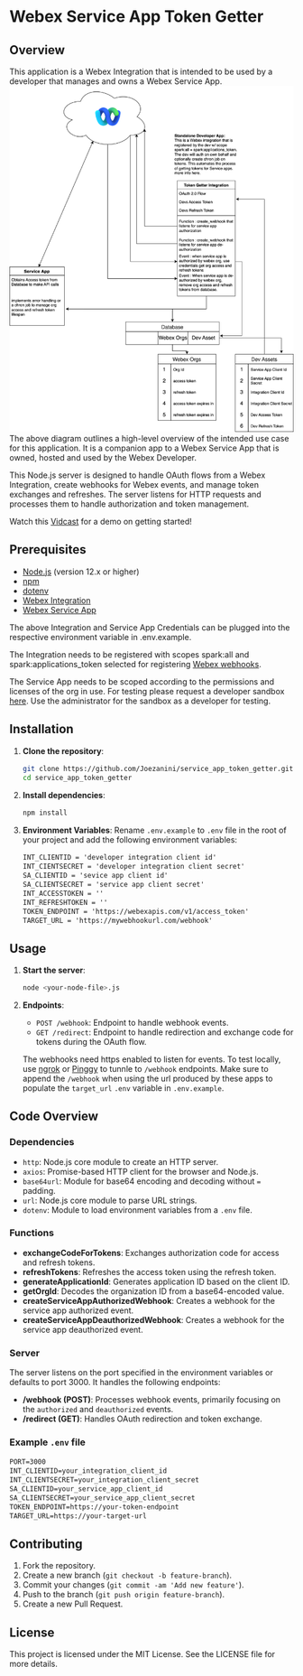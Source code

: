 # Webex Service App Token Getter

## Overview
This application is a Webex Integration that is intended to be used by a developer that manages and owns a Webex Service App.
![](./images/serviceapptokengetter.svg)
The above diagram outlines a high-level overview of the intended use case for this application. It is a companion app to a
Webex Service App that is owned, hosted and used by the Webex Developer.

This Node.js server is designed to handle OAuth flows from a Webex Integration, create webhooks for Webex events, and manage token exchanges and refreshes.
The server listens for HTTP requests and processes them to handle authorization and token management.

Watch this [Vidcast](https://app.vidcast.io/share/839a6f46-1774-4bc1-b342-8c0df74ecfb3) for a demo on getting started!

## Prerequisites

- [Node.js](https://nodejs.org/) (version 12.x or higher)
- [npm](https://www.npmjs.com/get-npm)
- [dotenv](https://www.npmjs.com/package/dotenv)
- [Webex Integration](https://developer.webex.com/docs/integrations)
- [Webex Service App](https://developer.webex.com/docs/service-apps)

The above Integration and Service App Credentials can be plugged into the respective environment variable
in .env.example.

The Integration needs to be registered with scopes spark:all and spark:applications_token selected for
registering [Webex webhooks](https://developer.webex.com/docs/api/v1/webhooks).

The Service App needs to be scoped according to the permissions and licenses of the org in use. For testing
please request a developer sandbox [here](https://developer.webex.com/docs/developer-sandbox-guide). Use the
administrator for the sandbox as a developer for testing.

## Installation

1. **Clone the repository**:
    ```sh
    git clone https://github.com/Joezanini/service_app_token_getter.git
    cd service_app_token_getter
    ```

2. **Install dependencies**:
    ```sh
    npm install
    ```

3. **Environment Variables**:
   Rename `.env.example` to `.env` file in the root of your project and add the following environment variables:
    ```env
    INT_CLIENTID = 'developer integration client id'
    INT_CIENTSECRET = 'developer integration client secret'
    SA_CLIENTID = 'sevice app client id'
    SA_CLIENTSECRET = 'service app client secret'
    INT_ACCESSTOKEN = ''
    INT_REFRESHTOKEN = ''
    TOKEN_ENDPOINT = 'https://webexapis.com/v1/access_token'
    TARGET_URL = 'https://mywebhookurl.com/webhook'
    ```

## Usage

1. **Start the server**:
    ```sh
    node <your-node-file>.js
    ```

2. **Endpoints**:
   - `POST /webhook`: Endpoint to handle webhook events.
   - `GET /redirect`: Endpoint to handle redirection and exchange code for tokens during the OAuth flow.

   The webhooks need https enabled to listen for events. To test locally, use [ngrok](https://ngrok.com/)
   or [Pinggy](https://pinggy.io/) to tunnle to `/webhook` endpoints. Make sure to append the `/webhook`
   when using the url produced by these apps to populate the `target_url` `.env` variable in `.env.example`.

## Code Overview

### Dependencies

- `http`: Node.js core module to create an HTTP server.
- `axios`: Promise-based HTTP client for the browser and Node.js.
- `base64url`: Module for base64 encoding and decoding without `=` padding.
- `url`: Node.js core module to parse URL strings.
- `dotenv`: Module to load environment variables from a `.env` file.

### Functions

- **exchangeCodeForTokens**: Exchanges authorization code for access and refresh tokens.
- **refreshTokens**: Refreshes the access token using the refresh token.
- **generateApplicationId**: Generates application ID based on the client ID.
- **getOrgId**: Decodes the organization ID from a base64-encoded value.
- **createServiceAppAuthorizedWebhook**: Creates a webhook for the service app authorized event.
- **createServiceAppDeauthorizedWebhook**: Creates a webhook for the service app deauthorized event.

### Server

The server listens on the port specified in the environment variables or defaults to port 3000. It handles the following endpoints:

- **/webhook (POST)**: Processes webhook events, primarily focusing on the `authorized` and `deauthorized` events.
- **/redirect (GET)**: Handles OAuth redirection and token exchange.

### Example `.env` file

```env
PORT=3000
INT_CLIENTID=your_integration_client_id
INT_CLIENTSECRET=your_integration_client_secret
SA_CLIENTID=your_service_app_client_id
SA_CLIENTSECRET=your_service_app_client_secret
TOKEN_ENDPOINT=https://your-token-endpoint
TARGET_URL=https://your-target-url
```

## Contributing

1. Fork the repository.
2. Create a new branch (`git checkout -b feature-branch`).
3. Commit your changes (`git commit -am 'Add new feature'`).
4. Push to the branch (`git push origin feature-branch`).
5. Create a new Pull Request.

## License

This project is licensed under the MIT License. See the LICENSE file for more details.

